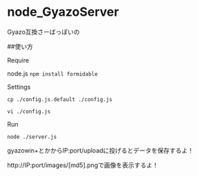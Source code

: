 node_GyazoServer
===============

Gyazo互換さーばっぽいの

##使い方

Require

node.js
`npm install formidable`

Settings

`cp ./config.js.default ./config.js`

`vi ./config.js`

Run

`node ./server.js`

gyazowin+とかからIP:port/uploadに投げるとデータを保存するよ！

http://IP:port/images/[md5].pngで画像を表示するよ！
